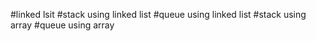 #linked lsit 
#stack using linked list 
#queue using linked list
#stack using array
#queue using array 

